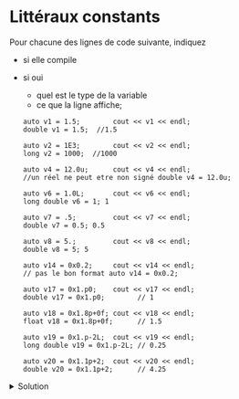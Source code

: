 # Littéraux constants

Pour chacune des lignes de code suivante, indiquez 
- si elle compile
- si oui
  - quel est le type de la variable
  - ce que la ligne affiche; 
  
  ~~~
  auto v1 = 1.5;        cout << v1 << endl;
  double v1 = 1.5;  //1.5
  
  auto v2 = 1E3;        cout << v2 << endl;
  long v2 = 1000;  //1000
  
  auto v4 = 12.0u;      cout << v4 << endl;
  //un réel ne peut etre non signé double v4 = 12.0u;
  
  auto v6 = 1.0L;       cout << v6 << endl;
  long double v6 = 1; 1
  
  auto v7 = .5;         cout << v7 << endl;
  double v7 = 0.5; 0.5
  
  auto v8 = 5.;         cout << v8 << endl;
  double v8 = 5; 5

  auto v14 = 0x0.2;     cout << v14 << endl;
  // pas le bon format auto v14 = 0x0.2;
  
  auto v17 = 0x1.p0;    cout << v17 << endl;
  double v17 = 0x1.p0;        // 1
    
  auto v18 = 0x1.8p+0f; cout << v18 << endl;
  float v18 = 0x1.8p+0f;      // 1.5
    
  auto v19 = 0x1.p-2L;  cout << v19 << endl;
  long double v19 = 0x1.p-2L; // 0.25
   
  auto v20 = 0x1.1p+2;  cout << v20 << endl; 
  double v20 = 0x1.1p+2;      // 4.25
  ~~~

<details>
<summary>Solution</summary>

~~~cpp
double v1 = 1.5;            // 1.5

double v2 = 1E3;            // 1000

// auto v4 = 12.0u;         un réel ne peut être non signé

long double v6 = 1.0L;      // 1

double v7 = .5;             // 0.5

double v8 = 5.;             // 5

//  auto v14 = 0x0.2;         pas le bon format hexfloat

double v17 = 0x1.p0;        // 1

float v18 = 0x1.8p+0f;      // 1.5

long double v19 = 0x1.p-2L; // 0.25

double v20 = 0x1.1p+2;      // 4.25
~~~

</details>
